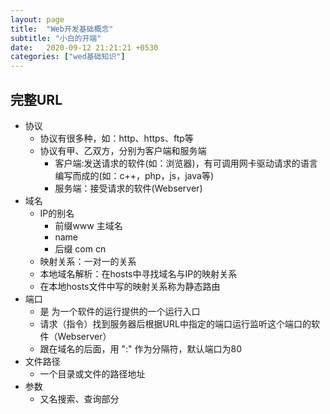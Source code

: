 ```yaml
---
layout: page
title:  "Web开发基础概念"
subtitle: "小白的开端"
date:   2020-09-12 21:21:21 +0530
categories: ["wed基础知识"]
---
```


## 完整URL
- 协议
    - 协议有很多种，如：http、https、ftp等
    - 协议有甲、乙双方，分别为客户端和服务端
        - 客户端:发送请求的软件(如：浏览器)，有可调用网卡驱动请求的语言编写而成的(如：c++，php，js，java等)
        - 服务端：接受请求的软件(Webserver)
- 域名
    - IP的别名
        - 前缀www 主域名
        - name
        - 后缀 com cn
    - 映射关系：一对一的关系
    - 本地域名解析：在hosts中寻找域名与IP的映射关系
    - 在本地hosts文件中写的映射关系称为静态路由
- 端口
    - 是 为一个软件的运行提供的一个运行入口  
    - 请求（指令）找到服务器后根据URL中指定的端口运行监听这个端口的软件（Webserver）
    - 跟在域名的后面，用 ":" 作为分隔符，默认端口为80
- 文件路径
    - 一个目录或文件的路径地址
- 参数
    - 又名搜索、查询部分